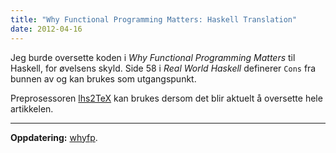 ```yaml
---
title: "Why Functional Programming Matters: Haskell Translation"
date: 2012-04-16
---
```


Jeg burde oversette koden i *Why Functional Programming Matters* til Haskell, for øvelsens skyld. Side 58 i *Real World Haskell* definerer `Cons` fra bunnen av og kan brukes som utgangspunkt.

Preprosessoren [lhs2TeX](http://www.andres-loeh.de/lhs2tex/) kan brukes dersom det blir aktuelt å oversette hele artikkelen.

---

**Oppdatering:** [whyfp](https://github.com/epsil/whyfp).
